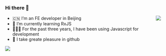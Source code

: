 ### Hi there 👋

<img align="right" src="https://github-readme-stats.vercel.app/api/top-langs/?username=0x0kkr&hide=CSS" />

- 🇨🇳 I’m an FE developer in Beijing
- 🌱 I’m currently learning RxJS
- 👨🏻‍💻 For the past three years, I have been using Javascript for development
- 🌟 I take greate pleasure in github

<img src='https://github-readme-stats.vercel.app/api?username=0x0kkr&show_icons=true&icon_color=FFAC46&title_color=FFAC46&text_color=718096&bg_color=ffffff&hide_title=true&hide=issues' />
